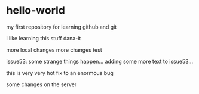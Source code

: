 # hello-world
my first repository for learning github and git

i like learning this stuff
dana-it

more local changes
more changes test

issue53: some strange things happen...
adding some more text to issue53...

this is very very hot fix to an enormous bug

some changes on the server 
